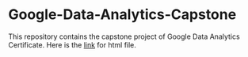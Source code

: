 # Google-Data-Analytics-Capstone

This repository contains the capstone project of Google Data Analytics Certificate.
Here is the [link](https://htmlpreview.github.io/?https://github.com/bhushan-b-borude/Commonwelth_Games_2022/blob/main/Commonwealth_Games.html) for html file.
